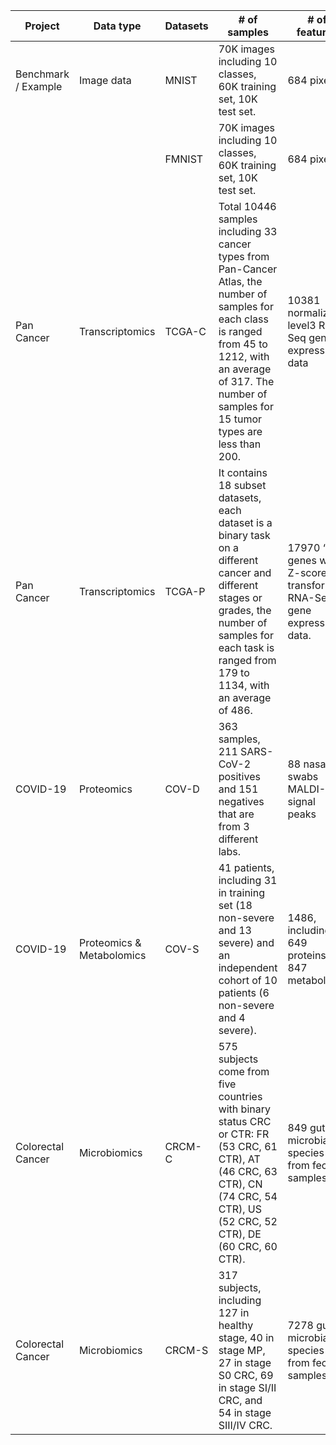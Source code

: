 |     Project                                                       |     Data type                                              |     Datasets                    |     # of samples                                                                                                                                                                                                                        |     # of features                                                               |
|-------------------------------------------------------------------|------------------------------------------------------------|---------------------------------|-----------------------------------------------------------------------------------------------------------------------------------------------------------------------------------------------------------------------------------------|---------------------------------------------------------------------------------|
|     Benchmark / Example                                           |     Image data                                             |     MNIST                       |     70K images including 10 classes, 60K training   set, 10K test set.                                                                                                                                                                  |     684 pixels                                                                  |
|                                                                   |                                                            |     FMNIST                      |     70K images including 10 classes, 60K training   set, 10K test set.                                                                                                                                                                  |     684 pixels                                                                  |
|                                         Pan Cancer                |                                         Transcriptomics    |                       TCGA-C    |     Total 10446 samples including 33 cancer types   from Pan-Cancer Atlas, the number of samples for each class is ranged from 45   to 1212, with an average of 317. The number of samples for 15   tumor   types are less than 200.    |     10381 normalized-level3 RNA-Seq gene expression   data                      |
|                                         Pan Cancer                |                                         Transcriptomics    |                       TCGA-P    |     It contains 18 subset datasets, each dataset is a   binary task on a different cancer and different stages or grades, the number   of samples for each task is ranged from 179 to 1134, with an average of 486.                     |     17970 “O” genes with Z-score   transformed RNA-Seq gene expression data.    |
|                       COVID-19                                    |           Proteomics                                       |           COV-D                 |     363 samples, 211 SARS-CoV-2 positives and 151   negatives that are from 3 different labs.                                                                                                                                           |     88 nasal swabs MALDI-MS signal peaks                                        |
|                       COVID-19                                    |           Proteomics   & Metabolomics                      |                 COV-S           |     41 patients, including 31 in training set (18   non-severe and 13 severe) and an independent cohort of 10 patients (6   non-severe and 4 severe).                                                                                   |     1486, including 649 proteins and 847 metabolites                            |
|                       Colorectal Cancer                           |                             Microbiomics                   |           CRCM-C                |     575 subjects come from five countries with binary   status CRC or CTR: FR (53 CRC, 61 CTR), AT (46 CRC, 63 CTR), CN (74 CRC, 54 CTR),   US (52 CRC, 52 CTR), DE (60 CRC, 60 CTR).                                                   |     849 gut microbial species that from fecal samples                           |
|                       Colorectal Cancer                           |                             Microbiomics                   |           CRCM-S                |     317 subjects, including 127 in healthy stage, 40 in   stage MP, 27 in stage S0 CRC, 69 in stage SI/II CRC, and 54 in stage SIII/IV CRC.                                                                                             |     7278 gut microbial species that from fecal samples                          |